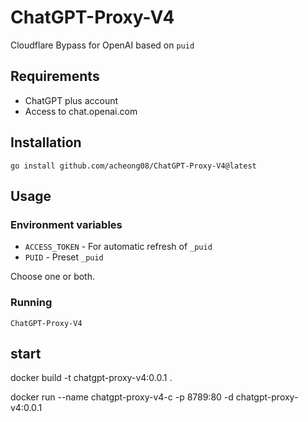 # ChatGPT-Proxy-V4
Cloudflare Bypass for OpenAI based on `puid`

## Requirements

- ChatGPT plus account 
- Access to chat.openai.com

## Installation 

`go install github.com/acheong08/ChatGPT-Proxy-V4@latest`

## Usage

### Environment variables
- `ACCESS_TOKEN` - For automatic refresh of `_puid`
- `PUID` - Preset `_puid`

Choose one or both.

### Running
`ChatGPT-Proxy-V4`

## start
docker build -t chatgpt-proxy-v4:0.0.1 .

docker run --name chatgpt-proxy-v4-c -p 8789:80 -d chatgpt-proxy-v4:0.0.1